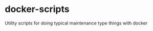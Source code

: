 docker-scripts
==============

Utility scripts for doing typical maintenance type things with docker
